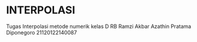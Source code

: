 # INTERPOLASI
Tugas Interpolasi metode numerik kelas D RB Ramzi Akbar Azathin Pratama Diponegoro 21120122140087
